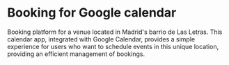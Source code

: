 # Booking for Google calendar

Booking platform for a venue located in Madrid's barrio de Las Letras. This calendar app, integrated with Google Calendar, provides a simple experience for users who want to schedule events in this unique location, providing an efficient management of bookings.
